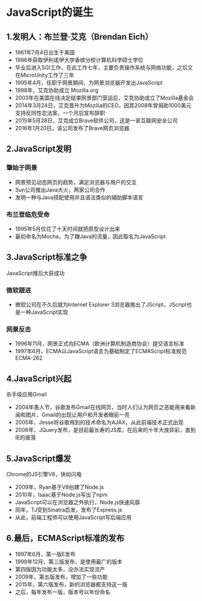 # JavaScript的诞生
## 1.发明人：布兰登·艾克（Brendan Eich）
* 1961年7月4日出生于美国
* 1986年获取伊利诺伊大学香槟分校计算机科学硕士学位
* 毕业后进入SGI工作，在此工作七年，主要负责操作系统与网络功能，之后又在MicroUnity工作了三年
* 1995年4月，任职于网景期间，为网景浏览器开发出JavaScript
* 1998年，艾克协助成立 Mozilla.org
* 2003年在美国在线决定结束网景部门营运后，艾克协助成立了Mozilla基金会
* 2014年3月24日，艾克晋升为Mozilla的CEO，因其2008年曾捐助1000美元支持反同性恋法案，一个月后宣布辞职
* 2015年5月28日，艾克成立Brave软件公司，这是一家互联网安全公司
* 2016年1月20日，该公司发布了Brave网页浏览器

## 2.JavaScript发明
### 肇始于网景
* 网景预见动态网页的趋势，满足浏览器与用户的交互
* Sun公司推出Java大火，两家公司合作
* 发明一种与Java搭配使用并且语法类似的辅助脚本语言
### 布兰登临危受命
* 1995年5月仅花了十天时间就把原型设计出来
* 最初命名为Mocha，为了蹭Java的流量，因此取名为JavaScript

## 3.JavaScript标准之争
JavaScript推后大获成功
### 微软跟进
* 微软公司在不久后就为Internet Explorer 3浏览器推出了JScript，JScript也是一种JavaScript实现
### 网景反击
* 1996年11月，网景正式向ECMA（欧洲计算机制造商协会）提交语言标准
* 1997年6月，ECMA以JavaScript语言为基础制定了ECMAScript标准规范ECMA-262

## 4.JavaScript兴起
杀手级应用Gmail
* 2004年愚人节，谷歌发布Gmail在线网页，当时人们认为网页之恶能用来看新闻和图片，Gmail的出现让用户和开发者眼前一亮
* 2005年，Jesse将谷歌用到的技术命名为AJAX，从此前端技术正式出现
* 2006年，JQuery发布，是目前最长寿的JS库，在后来的十年大放异彩，直到IE的衰落

## 5.JavaScript爆发
Chrome的JS引擎V8，快如闪电
* 2009年，Ryan基于V8创建了Node.js
* 2010年，Isaac基于Node.js写出了npm
* JavaScript可以在浏览器之外执行，Node.js快速风靡
* 同年，TJ受到Sinatra启发，发布了Express.js
* 从此，前端工程师可以使用JavaScript写后端应用

## 6.最后，ECMAScript标准的发布
* 1997年6月，第一版E发布
* 1999年12月，第三版发布，是使用最广的版本
* 第四版因为功能太多，没办法实现流产
* 2009年，第五版发布，增加了一些功能
* 2015年，第六版发布，新的浏览器都支持这一版
* 之后，每年发布一版，版本号以年份命名
